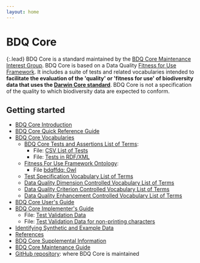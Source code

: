 ```yaml
---
layout: home
---
```


# BDQ Core

{:.lead}
BDQ Core is a standard maintained by the [BDQ Core Maintenance Interest Group](https://www.tdwg.org/standards/bdq/#maintenance-group">). BDQ Core is based on a Data Quality [Fitness for Use Framework](https://github.com/tdwg/bdq/blob/master/tg2/_review/docs/bdqffdq/index.md). It includes a suite of tests and related vocabularies intended to **facilitate the evaluation of the 'quality' or 'fitness for use' of biodiversity data that uses the [Darwin Core standard](https://dwc.tdwg.org/)**. BDQ Core is not a specification of the quality to which biodiversity data are expected to conform.

## Getting started

- [BDQ Core Introduction](https://github.com/tdwg/bdq/blob/master/tg2/_review/docs/intro/index.md)
- [BDQ Core Quick Reference Guide](https://github.com/tdwg/bdq/blob/master/tg2/_review/docs/bdqcore/index.md)
- [BDQ Core Vocabularies](https://github.com/tdwg/bdq/blob/master/tg2/_review/docs/vocabularies/index.md)
  -  [BDQ Core Tests and Assertions List of Terms](https://github.com/tdwg/bdq/blob/master/tg2/_review/docs/bdqcore_list/index.md):
     - File: [CSV List of Tests](https://github.com/tdwg/bdq/blob/master/tg2/_review/vocabulary/bdqcore_terms.csv "Convenience CSV list of test descriptors.")
     - File: [Tests in RDF/XML](https://github.com/tdwg/bdq/blob/master/tg2/_review/vocabulary/bdqcore_terms.xml "OWL representation of the tests descriptors.")
  - [Fitness For Use Framework Ontology](https://github.com/tdwg/bdq/blob/master/tg2/_review/docs/bdqffdq/index.md):
    - File [bdqffdq: Owl](https://github.com/tdwg/bdq/blob/master/tg2/_review/vocabulary/bdqffdq.owl "Owl ontology for the bdqffdq framework.")
  - [Test Specification Vocabulary List of Terms](https://github.com/tdwg/bdq/blob/master/tg2/_review/docs/bdq/index.md)
  - [Data Quality Dimension Controlled Vocabulary List of Terms](https://github.com/tdwg/bdq/blob/master/tg2/_review/docs/bdqdim/index.md)
  - [Data Quality Criterion Controlled Vocabulary List of Terms](https://github.com/tdwg/bdq/blob/master/tg2/_review/docs/bdqcrit/index.md)
  - [Data Quality Enhancement Controlled Vocabulary List of Terms](https://github.com/tdwg/bdq/blob/master/tg2/_review/docs/bdqenh/index.md)
- [BDQ Core User's Guide](https://github.com/tdwg/bdq/blob/master/tg2/_review/docs/users/index.md)
- [BDQ Core Implementer's Guide](https://github.com/tdwg/bdq/blob/master/tg2/_review/docs/implementers/index.md)
  - File: [Test Validation Data](https://github.com/tdwg/bdq/blob/master/tg2/_review/docs/implementers/TG2_test_validation_data.csv "Test validation data csv file")
  - File: [Test Validation Data for non-printing characters](https://github.com/tdwg/bdq/blob/master/tg2/_review/docs/implementers/TG2_test_validation_data_nonprintingchars.csv "Test validation data csv file for testing implementations of EMPTY, containing non-printing characters")
- [Identifying Synthetic and Example Data](https://github.com/tdwg/bdq/blob/master/tg2/_review/docs/synthetic/index.md)
- [References](https://github.com/tdwg/bdq/blob/master/tg2/_review/docs/references/index.md)
- [BDQ Core Supplemental Information](https://github.com/tdwg/bdq/blob/master/tg2/_review/docs/supplement/index.md)
- [BDQ Core Maintenance Guide](https://github.com/tdwg/bdq/blob/master/tg2/_review/docs/maintenance/index.md)
- [GitHub repository](https://github.com/tdwg/bdq): where BDQ Core is maintained
